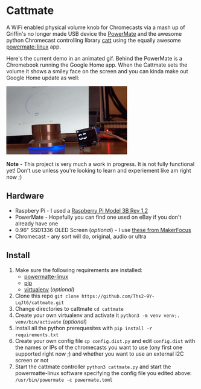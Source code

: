 # Cattmate


A WiFi enabled physical volume knob for Chromecasts via a mash up of Griffin's no longer made USB device the 
[PowerMate](https://support.griffintechnology.com/product/powermate/) and
the awesome python Chromecast controlling library [catt](https://github.com/skorokithakis/catt/)
using the equally awesome [powermate-linux](https://github.com/stefansundin/powermate-linux)
 app.

Here's the current demo in an animated gif.  Behind the PowerMate is a Chromebook running the
Google Home app.  When the Cattmate sets the volume it shows a smiley face on the screen and you 
can kinda make out Google Home update as well:

![](./demo3.gif)

**Note** - This project is very much a work in progress. It is not fully functional yet! Don't 
use unless you're looking to learn and experiement like am right now ;)   

## Hardware

* Raspbery Pi - I used a [Raspberry Pi Model 3B Rev 1.2](https://amzn.to/2REZXwb)
* PowerMate - Hopefully you can find one used on eBay if you don't already have one
* 0.96" SSD1336 OLED Screen (_optional_) - I use [these from MakerFocus](https://amzn.to/2PKMQqL)
* Chromecast - any sort will do, original, audio or ultra


## Install

1. Make sure the following requirements are installed:
   * [powermatte-linux](https://github.com/stefansundin/powermate-linux)
   * [pip](https://pip.pypa.io/en/stable/installing/)
   * [virtualenv](https://virtualenv.pypa.io/en/stable/) (_optional_)
1. Clone this repo `git clone https://github.com/Ths2-9Y-LqJt6/cattmate.git`
1. Change directories to cattmate `cd cattmate`
1. Create your own virtualenv and activate it `python3 -m venv venv;. venv/bin/activate` (_optional_)
1. Install all the python prerequesites with `pip install -r requirements.txt`
1. Create your own config file `cp config.dist.py` and edit `config.dist` with the names or IPs
of the chromecasts you want to use (ony first one supported right now ;) and whether you want
to use an external I2C screen or not
1. Start the cattmate controller `python3 cattmate.py` and start the powermatte-linux software
specifying the config file you edited above: `/usr/bin/powermate -c powermate.toml`
